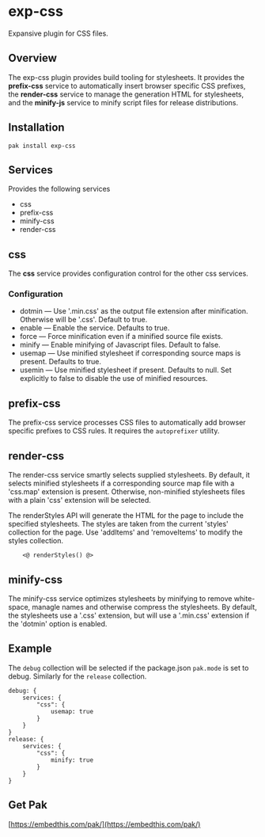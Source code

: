 exp-css
===

Expansive plugin for CSS files.

## Overview

The exp-css plugin provides build tooling for stylesheets. It provides the **prefix-css** service to automatically insert browser specific CSS prefixes, the **render-css** service to manage the generation HTML for stylesheets, and the **minify-js** service to minify script files for release distributions.

## Installation

    pak install exp-css

## Services

Provides the following services

* css
* prefix-css
* minify-css
* render-css

## css

The **css** service provides configuration control for the other css services.

### Configuration

* dotmin &mdash; Use '.min.css' as the output file extension after minification. Otherwise will be
    '.css'.  Default to true.
* enable &mdash; Enable the service. Defaults to true.
* force &mdash; Force minification even if a minified source file exists.
* minify &mdash; Enable minifying of Javascript files. Default to false.
* usemap &mdash; Use minified stylesheet if corresponding source maps is present. Defaults to true.
* usemin &mdash; Use minified stylesheet if present. Defaults to null. Set explicitly to false
    to disable the use of minified resources.

## prefix-css

The prefix-css service processes CSS files to automatically add browser specific prefixes to CSS rules. It requires the `autoprefixer` utility.

## render-css
The render-css service smartly selects supplied stylesheets. By default, it selects minified stylesheets if a corresponding source map file with a 'css.map' extension is present. Otherwise, non-minified stylesheets files with a plain 'css' extension  will be selected.

The renderStyles API will generate the HTML for the page to include the specified stylesheets. The styles are taken from the current 'styles' collection for the page. Use 'addItems' and 'removeItems' to modify the styles collection.

```
    <@ renderStyles() @>
```

## minify-css

The minify-css service optimizes stylesheets by minifying to remove white-space, managle names and otherwise compress the stylesheets. By default, the stylesheets use a '.css' extension, but will use a '.min.css' extension if the 'dotmin' option is enabled.

## Example

The `debug` collection will be selected if the package.json `pak.mode` is set to debug. Similarly for the `release` collection.

```
debug: {
    services: {
        "css": {
            usemap: true
        }
    }
}
release: {
    services: {
        "css": {
            minify: true
        }
    }
}
```

## Get Pak

[https://embedthis.com/pak/](https://embedthis.com/pak/)
